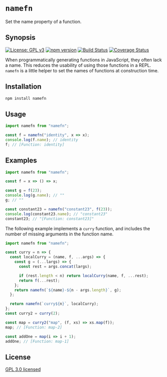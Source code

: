 # `namefn`

Set the name property of a function.

## Synopsis

[![License: GPL v3](https://img.shields.io/badge/License-GPL%20v3-blue.svg)](https://www.gnu.org/licenses/gpl-3.0) [![npm version](https://img.shields.io/npm/v/namefn.svg?style=flat)](https://www.npmjs.com/package/namefn) [![Build Status](https://travis-ci.org/critocrito/namefn.svg?branch=master)](https://travis-ci.org/critocrito/namefn) [![Coverage Status](https://coveralls.io/repos/github/critocrito/namefn/badge.svg)](https://coveralls.io/github/critocrito/namefn)

When programmatically generating functions in JavaScript, they often lack a
name. This reduces the usability of using those functions in a REPL. `namefn`
is a little helper to set the names of functions at construction time.

## Installation

```sh
npm install namefn
```

## Usage

```js
import namefn from "namefn";

const f = namefn("identity", x => x);
console.log(f.name); // identity
f; // [Function: identity]
```

## Examples

```js
import namefn from "namefn";

const f = x => () => x;

const g = f(23);
console.log(g.name); // ""
g; // ""

const constant23 = namefn("constant23", f(23));
console.log(constant23.name); // "constant23"
constant23; // "[Function: constant23]"
```

The following example implements a `curry` function, and includes the number
of missing arguments in the function name.

```js
import namefn from "namefn";

const curry = n => {
  const localCurry = (name, f, ...args) => {
    const g = (...largs) => {
      const rest = args.concat(largs);

      if (rest.length < n) return localCurry(name, f, ...rest);
      return f(...rest);
    };
    return namefn(`${name}-${n - args.length}`, g);
  };

  return namefn(`curry${n}`, localCurry);
};
const curry2 = curry(2);

const map = curry2("map", (f, xs) => xs.map(f));
map; // [Function: map-2]

const addOne = map(i => i + 1);
addOne; // [Function: map-1]
```

## License

[GPL 3.0 licensed](LICENSE)
